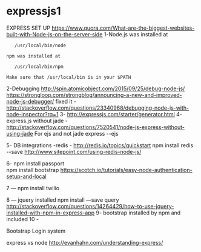 # expressjs1
EXPRESS SET UP
https://www.quora.com/What-are-the-biggest-websites-built-with-Node-js-on-the-server-side
1-Node.js was installed at

	   /usr/local/bin/node

	npm was installed at

	   /usr/local/bin/npm

	Make sure that /usr/local/bin is in your $PATH

2-Debugging
	http://spin.atomicobject.com/2015/09/25/debug-node-js/
	https://strongloop.com/strongblog/announcing-a-new-and-improved-node-js-debugger/
	fixed it - http://stackoverflow.com/questions/23340968/debugging-node-js-with-node-inspector?rq=1
3-	http://expressjs.com/starter/generator.html
4-  express.js without jade - http://stackoverflow.com/questions/7520541/node-js-express-without-using-jade
	For ejs and not jade 
	express --ejs

5- DB integrations
	-redis - http://redis.io/topics/quickstart
			npm install redis --save
			http://www.sitepoint.com/using-redis-node-js/

6-
	npm install passport  
	npm install bootstrap
	https://scotch.io/tutorials/easy-node-authentication-setup-and-local

7 — 
	npm install twilio

8 — jquery installed 
	npm install —save query
	http://stackoverflow.com/questions/14264429/how-to-use-jquery-installed-with-npm-in-express-app
9- bootstrap installed by npm and included
10 - 


Bootstrap
Login system

express vs node 
http://evanhahn.com/understanding-express/



